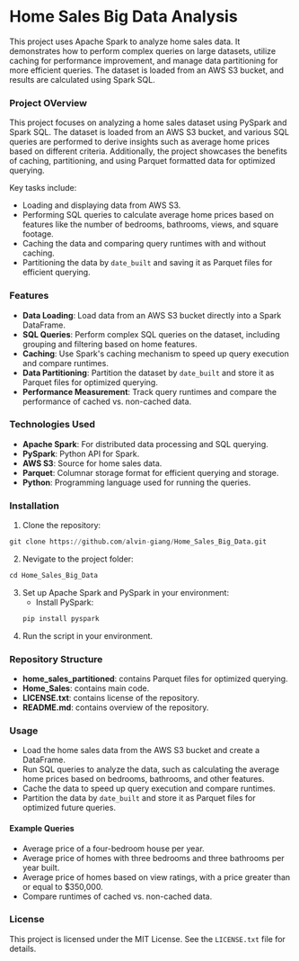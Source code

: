 # Home Sales Big Data Analysis
This project uses Apache Spark to analyze home sales data. It demonstrates how to perform complex queries on large datasets, utilize caching for performance improvement, and manage data partitioning for more efficient queries. The dataset is loaded from an AWS S3 bucket, and results are calculated using Spark SQL.

### Project OVerview

This project focuses on analyzing a home sales dataset using PySpark and Spark SQL. The dataset is loaded from an AWS S3 bucket, and various SQL queries are performed to derive insights such as average home prices based on different criteria. Additionally, the project showcases the benefits of caching, partitioning, and using Parquet formatted data for optimized querying.

Key tasks include:

* Loading and displaying data from AWS S3.
* Performing SQL queries to calculate average home prices based on features like the number of bedrooms, bathrooms, views, and square footage.
* Caching the data and comparing query runtimes with and without caching.
* Partitioning the data by `date_built` and saving it as Parquet files for efficient querying.

### Features

* **Data Loading**: Load data from an AWS S3 bucket directly into a Spark DataFrame.
* **SQL Queries**: Perform complex SQL queries on the dataset, including grouping and filtering based on home features.
* **Caching**: Use Spark's caching mechanism to speed up query execution and compare runtimes.
* **Data Partitioning**: Partition the dataset by `date_built` and store it as Parquet files for optimized querying.
* **Performance Measurement**: Track query runtimes and compare the performance of cached vs. non-cached data.

### Technologies Used

* **Apache Spark**: For distributed data processing and SQL querying.
* **PySpark**: Python API for Spark.
* **AWS S3**: Source for home sales data.
* **Parquet**: Columnar storage format for efficient querying and storage.
* **Python**: Programming language used for running the queries.

### Installation

1. Clone the repository:
```python
git clone https://github.com/alvin-giang/Home_Sales_Big_Data.git
```
2. Nevigate to the project folder:
```python
cd Home_Sales_Big_Data
```
3. Set up Apache Spark and PySpark in your environment:
    * Install PySpark:
    ```python
    pip install pyspark
    ```
4. Run the script in your environment.

### Repository Structure

* **home_sales_partitioned**: contains Parquet files for optimized querying.
* **Home_Sales**: contains main code.
* **LICENSE.txt**: contains license of the repository.
* **README.md**: contains overview of the repository.

### Usage

* Load the home sales data from the AWS S3 bucket and create a DataFrame.
* Run SQL queries to analyze the data, such as calculating the average home prices based on bedrooms, bathrooms, and other features.
* Cache the data to speed up query execution and compare runtimes.
* Partition the data by `date_built` and store it as Parquet files for optimized future queries.

#### Example Queries

* Average price of a four-bedroom house per year.
* Average price of homes with three bedrooms and three bathrooms per year built.
* Average price of homes based on view ratings, with a price greater than or equal to $350,000.
* Compare runtimes of cached vs. non-cached data.

### License

This project is licensed under the MIT License. See the `LICENSE.txt` file for details.